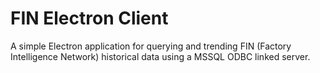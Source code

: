 # FIN Electron Client
A simple Electron application for querying and trending FIN (Factory Intelligence Network) historical data using a MSSQL ODBC linked server.
